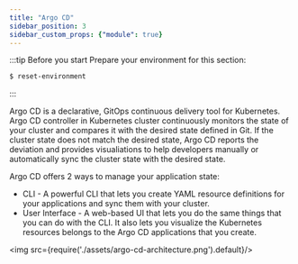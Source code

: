 ```yaml
---
title: "Argo CD"
sidebar_position: 3
sidebar_custom_props: {"module": true}
---
```


:::tip Before you start
Prepare your environment for this section:

```bash timeout=300 wait=30
$ reset-environment 
```

:::

Argo CD is a declarative, GitOps continuous delivery tool for Kubernetes. Argo CD controller in Kubernetes cluster continuously monitors the state of your cluster and compares it with the desired state defined in Git. If the cluster state does not match the desired state, Argo CD reports the deviation and provides visualiations to help developers manually or automatically sync the cluster state with the desired state.

Argo CD offers 2 ways to manage your application state:
* CLI - A powerful CLI that lets you create YAML resource definitions for your applications and sync them with your cluster.
* User Interface - A web-based UI that lets you do the same things that you can do with the CLI. It also lets you visualize the Kubernetes resources belongs to the Argo CD applications that you create.


<img src={require('./assets/argo-cd-architecture.png').default}/>